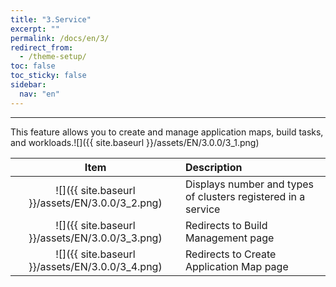 ```yaml
---
title: "3.Service"
excerpt: ""
permalink: /docs/en/3/
redirect_from:
  - /theme-setup/
toc: false
toc_sticky: false
sidebar:
  nav: "en"
---
```


---

This feature allows you to create and manage application maps, build tasks, and workloads.![]({{ site.baseurl }}/assets/EN/3.0.0/3_1.png)

| Item | Description |
| :---: | :--- |
| ![]({{ site.baseurl }}/assets/EN/3.0.0/3_2.png) | Displays number and types of clusters registered in a service |
| ![]({{ site.baseurl }}/assets/EN/3.0.0/3_3.png) | Redirects to Build Management page |
| ![]({{ site.baseurl }}/assets/EN/3.0.0/3_4.png) | Redirects to Create Application Map page |
